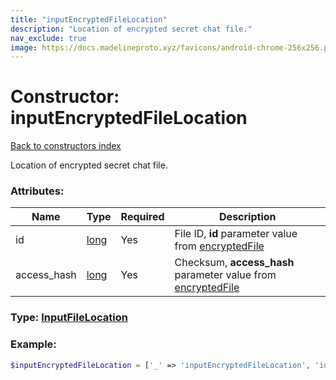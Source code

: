 ```yaml
---
title: "inputEncryptedFileLocation"
description: "Location of encrypted secret chat file."
nav_exclude: true
image: https://docs.madelineproto.xyz/favicons/android-chrome-256x256.png
---
```

# Constructor: inputEncryptedFileLocation  
[Back to constructors index](index.md)



Location of encrypted secret chat file.

### Attributes:

| Name     |    Type       | Required | Description |
|----------|---------------|----------|-------------|
|id|[long](../types/long.md) | Yes|File ID, **id** parameter value from [encryptedFile](../constructors/encryptedFile.md)|
|access\_hash|[long](../types/long.md) | Yes|Checksum, **access\_hash** parameter value from [encryptedFile](../constructors/encryptedFile.md)|



### Type: [InputFileLocation](../types/InputFileLocation.md)


### Example:

```php
$inputEncryptedFileLocation = ['_' => 'inputEncryptedFileLocation', 'id' => long, 'access_hash' => long];
```  
